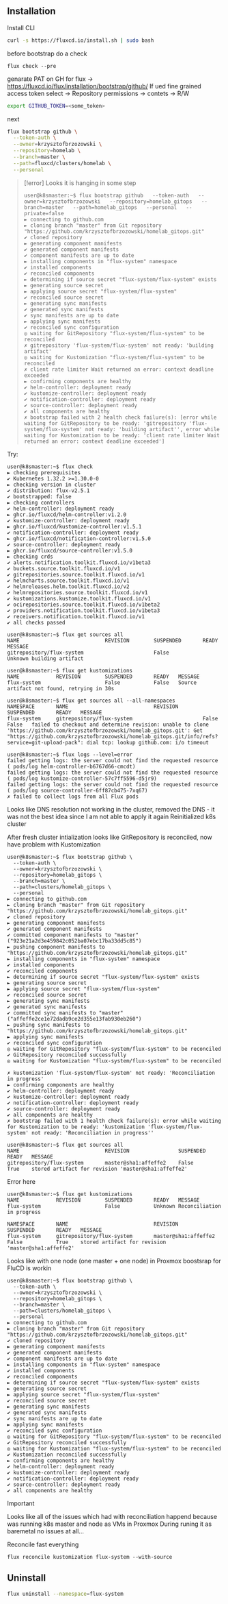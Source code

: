 ## Installation
Install CLI
```bash
curl -s https://fluxcd.io/install.sh | sudo bash
```

before bootstrap do a check
```
flux check --pre
```

genarate PAT on GH for flux -> https://fluxcd.io/flux/installation/bootstrap/github/
If ued fine grained access token select -> Repository permissions -> contets -> R/W

```bash
export GITHUB_TOKEN=<some_token>
```

next
```bash
flux bootstrap github \
  --token-auth \
  --owner=krzysztofbrzozowski \
  --repository=homelab \
  --branch=master \
  --path=fluxcd/clusters/homelab \
  --personal
```

> [!error]
> Looks it is hanging in some step
> ```
> user@k8smaster:~$ flux bootstrap github   --token-auth   --owner=krzysztofbrzozowski   --repository=homelab_gitops   --branch=master   --path=homelab_gitops   --personal   --private=false
> ► connecting to github.com
> ► cloning branch "master" from Git repository "https://github.com/krzysztofbrzozowski/homelab_gitops.git"
> ✔ cloned repository
> ► generating component manifests
> ✔ generated component manifests
> ✔ component manifests are up to date
> ► installing components in "flux-system" namespace
> ✔ installed components
> ✔ reconciled components
> ► determining if source secret "flux-system/flux-system" exists
> ► generating source secret
> ► applying source secret "flux-system/flux-system"
> ✔ reconciled source secret
> ► generating sync manifests
> ✔ generated sync manifests
> ✔ sync manifests are up to date
> ► applying sync manifests
> ✔ reconciled sync configuration
> ◎ waiting for GitRepository "flux-system/flux-system" to be reconciled
> ✗ gitrepository 'flux-system/flux-system' not ready: 'building artifact'
> ◎ waiting for Kustomization "flux-system/flux-system" to be reconciled
> ✗ client rate limiter Wait returned an error: context deadline exceeded
> ► confirming components are healthy
> ✔ helm-controller: deployment ready
> ✔ kustomize-controller: deployment ready
> ✔ notification-controller: deployment ready
> ✔ source-controller: deployment ready
> ✔ all components are healthy
> ✗ bootstrap failed with 2 health check failure(s): [error while waiting for GitRepository to be ready: 'gitrepository 'flux-system/flux-system' not ready: 'building artifact'', error while waiting for Kustomization to be ready: 'client rate limiter Wait returned an error: context deadline exceeded']
>```

Try:
```
user@k8smaster:~$ flux check
► checking prerequisites
✔ Kubernetes 1.32.2 >=1.30.0-0
► checking version in cluster
✔ distribution: flux-v2.5.1
✔ bootstrapped: false
► checking controllers
✔ helm-controller: deployment ready
► ghcr.io/fluxcd/helm-controller:v1.2.0
✔ kustomize-controller: deployment ready
► ghcr.io/fluxcd/kustomize-controller:v1.5.1
✔ notification-controller: deployment ready
► ghcr.io/fluxcd/notification-controller:v1.5.0
✔ source-controller: deployment ready
► ghcr.io/fluxcd/source-controller:v1.5.0
► checking crds
✔ alerts.notification.toolkit.fluxcd.io/v1beta3
✔ buckets.source.toolkit.fluxcd.io/v1
✔ gitrepositories.source.toolkit.fluxcd.io/v1
✔ helmcharts.source.toolkit.fluxcd.io/v1
✔ helmreleases.helm.toolkit.fluxcd.io/v2
✔ helmrepositories.source.toolkit.fluxcd.io/v1
✔ kustomizations.kustomize.toolkit.fluxcd.io/v1
✔ ocirepositories.source.toolkit.fluxcd.io/v1beta2
✔ providers.notification.toolkit.fluxcd.io/v1beta3
✔ receivers.notification.toolkit.fluxcd.io/v1
✔ all checks passed
```

```
user@k8smaster:~$ flux get sources all
NAME                            REVISION        SUSPENDED       READY   MESSAGE
gitrepository/flux-system                       False           Unknown building artifact
```

```
user@k8smaster:~$ flux get kustomizations
NAME            REVISION        SUSPENDED       READY   MESSAGE
flux-system                     False           False   Source artifact not found, retrying in 30s
```

```
user@k8smaster:~$ flux get sources all --all-namespaces
NAMESPACE       NAME                            REVISION        SUSPENDED       READY   MESSAGE                                                                                            
flux-system     gitrepository/flux-system                       False           False   failed to checkout and determine revision: unable to clone 'https://github.com/krzysztofbrzozowski/homelab_gitops.git': Get "https://github.com/krzysztofbrzozowski/homelab_gitops.git/info/refs?service=git-upload-pack": dial tcp: lookup github.com: i/o timeout
```

```
user@k8smaster:~$ flux logs --level=error
failed getting logs: the server could not find the requested resource ( pods/log helm-controller-b6767d66-cmcdt)
failed getting logs: the server could not find the requested resource ( pods/log kustomize-controller-57c7ff5596-d5jr9)
failed getting logs: the server could not find the requested resource ( pods/log source-controller-6ff87cb475-7xq67)
✗ failed to collect logs from all Flux pods
```

Looks like DNS resolution not working in the cluster, removed the DNS - it was not the best idea since I am not able to apply it again
Reinitialized k8s cluster

After fresh cluster intialization looks like GitRepository is reconciled, now have problem with Kustomization
```
user@k8smaster:~$ flux bootstrap github \
  --token-auth \
  --owner=krzysztofbrzozowski \
  --repository=homelab_gitops \
  --branch=master \
  --path=clusters/homelab_gitops \
  --personal
► connecting to github.com
► cloning branch "master" from Git repository "https://github.com/krzysztofbrzozowski/homelab_gitops.git"
✔ cloned repository
► generating component manifests
✔ generated component manifests
✔ committed component manifests to "master" ("923e21a2d3e459842c052ba07ebc17ba33dd5c85")
► pushing component manifests to "https://github.com/krzysztofbrzozowski/homelab_gitops.git"
► installing components in "flux-system" namespace
✔ installed components
✔ reconciled components
► determining if source secret "flux-system/flux-system" exists
► generating source secret
► applying source secret "flux-system/flux-system"
✔ reconciled source secret
► generating sync manifests
✔ generated sync manifests
✔ committed sync manifests to "master" ("affeffe2ce1e72dadb9ce2d355e13fab930eb260")
► pushing sync manifests to "https://github.com/krzysztofbrzozowski/homelab_gitops.git"
► applying sync manifests
✔ reconciled sync configuration
◎ waiting for GitRepository "flux-system/flux-system" to be reconciled
✔ GitRepository reconciled successfully
◎ waiting for Kustomization "flux-system/flux-system" to be reconciled

✗ kustomization 'flux-system/flux-system' not ready: 'Reconciliation in progress'
► confirming components are healthy
✔ helm-controller: deployment ready
✔ kustomize-controller: deployment ready
✔ notification-controller: deployment ready
✔ source-controller: deployment ready
✔ all components are healthy
✗ bootstrap failed with 1 health check failure(s): error while waiting for Kustomization to be ready: 'kustomization 'flux-system/flux-system' not ready: 'Reconciliation in progress''
```

```
user@k8smaster:~$ flux get sources all
NAME                            REVISION                SUSPENDED       READY   MESSAGE
gitrepository/flux-system       master@sha1:affeffe2    False           True    stored artifact for revision 'master@sha1:affeffe2'
```
Error here
```
user@k8smaster:~$ flux get kustomizations
NAME            REVISION        SUSPENDED       READY   MESSAGE
flux-system                     False           Unknown Reconciliation in progress
```

```
NAMESPACE       NAME                            REVISION                SUSPENDED       READY   MESSAGE
flux-system     gitrepository/flux-system       master@sha1:affeffe2    False           True    stored artifact for revision 'master@sha1:affeffe2'
```

Looks like with one node (one master + one node) in Proxmox boostsrap for FluCD is workin
```
user@k8smaster:~$ flux bootstrap github \
  --token-auth \
  --owner=krzysztofbrzozowski \
  --repository=homelab_gitops \
  --branch=master \
  --path=clusters/homelab_gitops \
  --personal
► connecting to github.com
► cloning branch "master" from Git repository "https://github.com/krzysztofbrzozowski/homelab_gitops.git"
✔ cloned repository
► generating component manifests
✔ generated component manifests
✔ component manifests are up to date
► installing components in "flux-system" namespace
✔ installed components
✔ reconciled components
► determining if source secret "flux-system/flux-system" exists
► generating source secret
► applying source secret "flux-system/flux-system"
✔ reconciled source secret
► generating sync manifests
✔ generated sync manifests
✔ sync manifests are up to date
► applying sync manifests
✔ reconciled sync configuration
◎ waiting for GitRepository "flux-system/flux-system" to be reconciled
✔ GitRepository reconciled successfully
◎ waiting for Kustomization "flux-system/flux-system" to be reconciled
✔ Kustomization reconciled successfully
► confirming components are healthy
✔ helm-controller: deployment ready
✔ kustomize-controller: deployment ready
✔ notification-controller: deployment ready
✔ source-controller: deployment ready
✔ all components are healthy
```
> [!IMPORTANT]
> Looks like all of the issues which had with reconciliation happend
> because was running k8s master and node as VMs in Proxmox
> During runing it as baremetal no issues at all...

Reconcile fast everything
```
flux reconcile kustomization flux-system --with-source
```

## Uninstall
```bash
flux uninstall --namespace=flux-system
```
